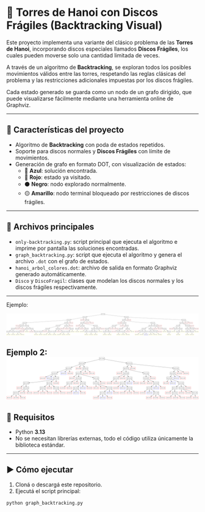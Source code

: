 # 🧠 Torres de Hanoi con Discos Frágiles (Backtracking Visual)

Este proyecto implementa una variante del clásico problema de las **Torres de Hanoi**, incorporando discos especiales llamados **Discos Frágiles**, los cuales pueden moverse solo una cantidad limitada de veces.

A través de un algoritmo de **Backtracking**, se exploran todos los posibles movimientos válidos entre las torres, respetando las reglas clásicas del problema y las restricciones adicionales impuestas por los discos frágiles.

Cada estado generado se guarda como un nodo de un grafo dirigido, que puede visualizarse fácilmente mediante una herramienta online de Graphviz.

---

## 📌 Características del proyecto

- Algoritmo de **Backtracking** con poda de estados repetidos.
- Soporte para discos normales y **Discos Frágiles** con límite de movimientos.
- Generación de grafo en formato DOT, con visualización de estados:
  - 🔵 **Azul**: solución encontrada.
  - 🔴 **Rojo**: estado ya visitado.
  - ⚫ **Negro**: nodo explorado normalmente.
  - 🟡 **Amarillo**: nodo terminal bloqueado por restricciones de discos frágiles.

---

## 📂 Archivos principales
- `only-backtracking.py`: script principal que ejecuta el algoritmo e imprime por pantalla las soluciones encontradas.
- `graph_backtracking.py`: script que ejecuta el algoritmo y genera el archivo `.dot` con el grafo de estados.
- `hanoi_arbol_colores.dot`: archivo de salida en formato Graphviz generado automáticamente.
- `Disco` y `DiscoFragil`: clases que modelan los discos normales y los discos frágiles respectivamente.

---
Ejemplo:
  
  ![Ejecucion de 3 dicos fragiles con la cantidad de movimientos minima para que se resuelva](img/tresDiscosFragiles.svg)

Ejemplo 2:
  ![Ejecucion de 2 dicos comunes (No hay limite de movimientos)](img/dosDiscosComunes.svg)
---

## 🧪 Requisitos

- Python **3.13**
- No se necesitan librerías externas, todo el código utiliza únicamente la biblioteca estándar.

---

## ▶️ Cómo ejecutar

1. Cloná o descargá este repositorio.
2. Ejecutá el script principal:

```bash
python graph_backtracking.py
